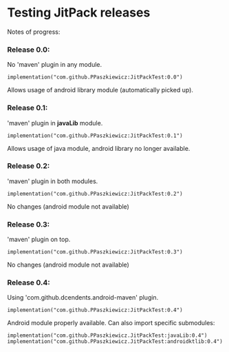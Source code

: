# Testing JitPack releases

Notes of progress:

### Release 0.0:
No 'maven' plugin in any module. 

    implementation("com.github.PPaszkiewicz:JitPackTest:0.0")

Allows usage of android library module (automatically picked up).

### Release 0.1:
'maven' plugin in **javaLib** module. 

    implementation("com.github.PPaszkiewicz:JitPackTest:0.1")

Allows usage of java module, android library no longer available.

### Release 0.2:
'maven' plugin in both modules. 

    implementation("com.github.PPaszkiewicz:JitPackTest:0.2")
    
No changes (android module not available)

### Release 0.3:
'maven' plugin on top. 

    implementation("com.github.PPaszkiewicz:JitPackTest:0.3")
    
No changes (android module not available)

### Release 0.4:
Using 'com.github.dcendents.android-maven' plugin. 

    implementation("com.github.PPaszkiewicz:JitPackTest:0.4")
    
Android module properly available. Can also import specific submodules:

    implementation("com.github.PPaszkiewicz.JitPackTest:javaLib:0.4")
    implementation("com.github.PPaszkiewicz.JitPackTest:androidktlib:0.4")